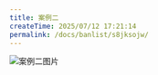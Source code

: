 ```yaml
---
title: 案例二
createTime: 2025/07/12 17:21:14
permalink: /docs/banlist/s8jksojw/
---
```

![案例二图片](/img/03公益服务器/四周目/服务器封禁案例/案例二/01.png)